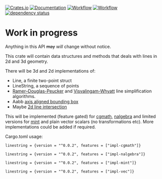 [![Crates.io](https://meritbadge.herokuapp.com/linestring)](https://crates.io/crates/linestring)
[![Documentation](https://docs.rs/linestring/badge.svg)](https://docs.rs/linestring)
[![Workflow](https://github.com/eadf/linestring.rs/workflows/Rust/badge.svg)](https://github.com/eadf/linestring.rs/workflows/Rust/badge.svg)
[![Workflow](https://github.com/eadf/linestring.rs/workflows/Clippy/badge.svg)](https://github.com/eadf/linestring.rs/workflows/Clippy/badge.svg)
[![dependency status](https://deps.rs/crate/linestring/0.0.2/status.svg)](https://deps.rs/crate/linestring/0.0.2)

# Work in progress

Anything in this API ~~may~~ *will* change without notice.

This crate will contain data structures and methods that deals with lines in 2d and 3d geometry.

There will be 3d and 2d implementations of:
* Line, a finite two-point struct
* LineString, a sequence of points
* [Ramer–Douglas-Peucker](https://en.wikipedia.org/wiki/Ramer–Douglas–Peucker_algorithm) and [Visvalingam-Whyatt](https://en.wikipedia.org/wiki/Visvalingam–Whyatt_algorithm) line simplification algorithms.
* Aabb [axis aligned bounding box](https://en.wikipedia.org/wiki/Minimum_bounding_box)
* Maybe [2d line intersection](https://github.com/eadf/intersect2d.rs)

This will be implemented (feature gated) for [cgmath](https://crates.io/crates/cgmath), 
[nalgebra](https://crates.io/crates/nalgebra) and limited versions for [mint](https://crates.io/crates/nalgebra) and plain vector scalars (no transformations etc).
More implementations could be added if required.

Cargo.toml usage:
```cargo
linestring = {version = "^0.0.2", features = ["impl-cgmath"]}
```

```cargo
linestring = {version = "^0.0.2", features = ["impl-nalgebra"]}
```

```cargo
linestring = {version = "^0.0.2", features = ["impl-mint"]}
```

```cargo
linestring = {version = "^0.0.2", features = ["impl-vec"]}
```
